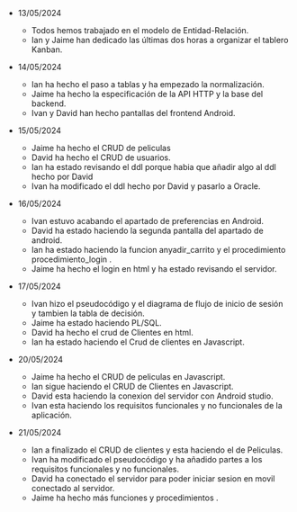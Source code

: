 - 13/05/2024
  - Todos hemos trabajado en el modelo de Entidad-Relación.
  - Ian y Jaime han dedicado las últimas dos horas a organizar el tablero Kanban.
- 14/05/2024
  - Ian ha hecho el paso a tablas y ha empezado la normalización.
  - Jaime ha hecho la especificación de la API HTTP y la base del backend.
  - Ivan y David han hecho pantallas del frontend Android.
- 15/05/2024
  - Jaime ha hecho el CRUD de peliculas 
  - David ha hecho el CRUD de usuarios.
  - Ian ha estado revisando el ddl porque habia que añadir algo al ddl hecho por David
  - Ivan ha modificado el ddl hecho por David y pasarlo a Oracle.
 - 16/05/2024
    - Ivan estuvo acabando el apartado de preferencias en Android.
    - David ha estado haciendo la segunda pantalla del apartado de android.
    - Ian ha estado haciendo la funcion anyadir_carrito y el procedimiento procedimiento_login .
    - Jaime ha  hecho el login en html y ha estado revisando el servidor.
 
- 17/05/2024
  - Ivan hizo el pseudocódigo y el diagrama de flujo de inicio de sesión y tambien la tabla de decisión.
  - Jaime ha estado  haciendo PL/SQL.
  - David ha hecho el crud de Clientes en html.
  - Ian ha estado haciendo el Crud de clientes en Javascript.
- 20/05/2024
  - Jaime ha hecho el CRUD de peliculas en Javascript.
  - Ian sigue haciendo el CRUD de Clientes en Javascript.
  - David esta haciendo la conexion del servidor con Android studio.
  - Ivan esta haciendo los requisitos funcionales y no funcionales de la aplicación.
-  21/05/2024
    -   Ian a finalizado el CRUD de clientes y esta haciendo el de Peliculas.
    -   Ivan ha modificado el pseudocódigo y ha añadido partes a los requisitos funcionales y no funcionales.
    -   David ha conectado el servidor para poder iniciar sesion en movil conectado al servidor.
    -   Jaime ha hecho más funciones y procedimientos . 
    
